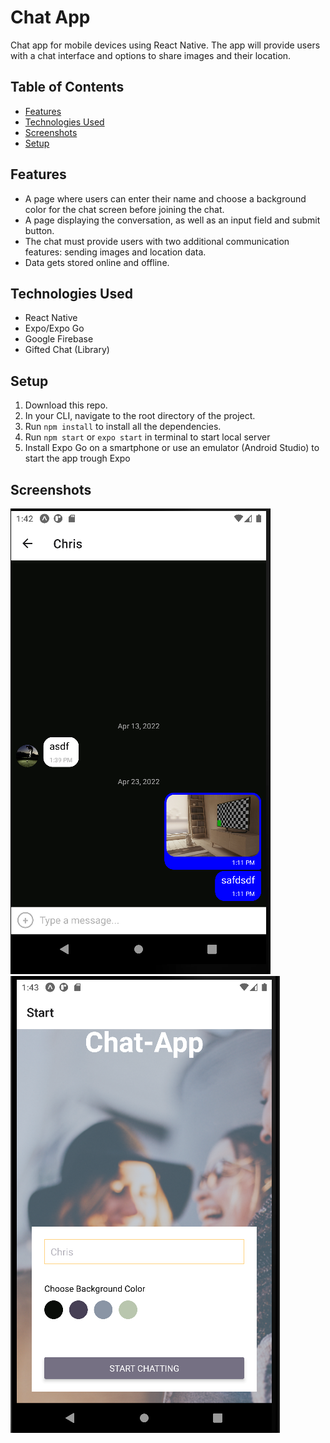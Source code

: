 # Chat App

Chat app for mobile devices using React Native. The app will
provide users with a chat interface and options to share images and their
location.

## Table of Contents

- [Features](#features)
- [Technologies Used](#technologies-used)
- [Screenshots](#screenshots)
- [Setup](#setup)

## Features

- A page where users can enter their name and choose a background color for the chat screen before joining the chat.
- A page displaying the conversation, as well as an input field and submit button.
- The chat must provide users with two additional communication features: sending images and location data.
- Data gets stored online and offline.

## Technologies Used

- React Native
- Expo/Expo Go
- Google Firebase
- Gifted Chat (Library)

## Setup

1. Download this repo.
2. In your CLI, navigate to the root directory of the project.
3. Run `npm install` to install all the dependencies.
4. Run `npm start` or `expo start` in terminal  to start local server
5. Install Expo Go on a smartphone or use an emulator (Android Studio) to start the app trough Expo

## Screenshots

![screenshot](./assets/screenshot1.PNG)
![screenshot](./assets/screenshot2.PNG)
